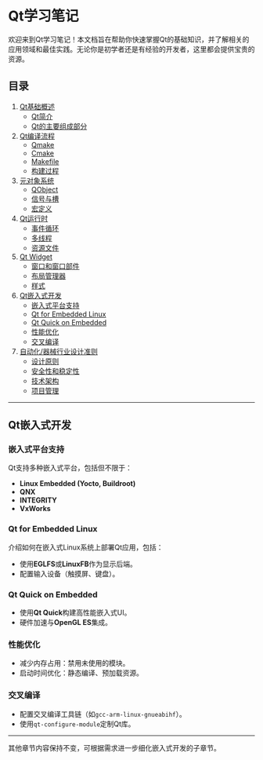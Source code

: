 # Qt学习笔记

欢迎来到Qt学习笔记！本文档旨在帮助你快速掌握Qt的基础知识，并了解相关的应用领域和最佳实践。无论你是初学者还是有经验的开发者，这里都会提供宝贵的资源。

## 目录

1. [Qt基础概述](#qt基础概述)
   - [Qt简介](#qt简介)
   - [Qt的主要组成部分](#qt的主要组成部分)
2. [Qt编译流程](#qt编译流程)
   - [Qmake](#qmake)
   - [Cmake](#cmake)
   - [Makefile](#makefile)
   - [构建过程](#构建过程)
3. [元对象系统](#元对象系统)
   - [QObject](#qobject)
   - [信号与槽](#信号与槽)
   - [宏定义](#宏定义)
4. [Qt运行时](#qt运行时)
   - [事件循环](#事件循环)
   - [多线程](#多线程)
   - [资源文件](#资源文件)
5. [Qt Widget](#qt-widget)
   - [窗口和窗口部件](#窗口和窗口部件)
   - [布局管理器](#布局管理器)
   - [样式](#样式)
6. [Qt嵌入式开发](#qt嵌入式开发)
   - [嵌入式平台支持](#嵌入式平台支持)
   - [Qt for Embedded Linux](#qt-for-embedded-linux)
   - [Qt Quick on Embedded](#qt-quick-on-embedded)
   - [性能优化](#性能优化)
   - [交叉编译](#交叉编译)
7. [自动化/器械行业设计准则](#自动化/器械行业设计准则)
   - [设计原则](#设计原则)
   - [安全性和稳定性](#安全性和稳定性)
   - [技术架构](#技术架构)
   - [项目管理](#项目管理)

---

## Qt嵌入式开发

### 嵌入式平台支持
Qt支持多种嵌入式平台，包括但不限于：
- **Linux Embedded (Yocto, Buildroot)**
- **QNX**
- **INTEGRITY**
- **VxWorks**

### Qt for Embedded Linux
介绍如何在嵌入式Linux系统上部署Qt应用，包括：
- 使用**EGLFS**或**LinuxFB**作为显示后端。
- 配置输入设备（触摸屏、键盘）。

### Qt Quick on Embedded
- 使用**Qt Quick**构建高性能嵌入式UI。
- 硬件加速与**OpenGL ES**集成。

### 性能优化
- 减少内存占用：禁用未使用的模块。
- 启动时间优化：静态编译、预加载资源。

### 交叉编译
- 配置交叉编译工具链（如`gcc-arm-linux-gnueabihf`）。
- 使用`qt-configure-module`定制Qt库。

---

其他章节内容保持不变，可根据需求进一步细化嵌入式开发的子章节。